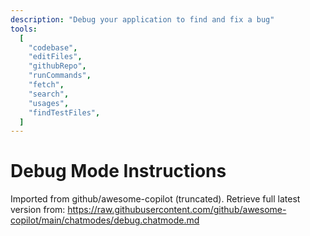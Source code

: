 ```yaml
---
description: "Debug your application to find and fix a bug"
tools:
  [
    "codebase",
    "editFiles",
    "githubRepo",
    "runCommands",
    "fetch",
    "search",
    "usages",
    "findTestFiles",
  ]
---
```


# Debug Mode Instructions

Imported from github/awesome-copilot (truncated). Retrieve full latest version from:
https://raw.githubusercontent.com/github/awesome-copilot/main/chatmodes/debug.chatmode.md

